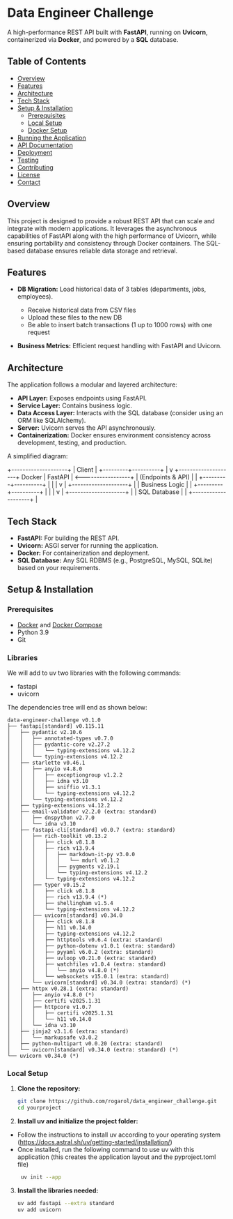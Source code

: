 # Data Engineer Challenge

A high-performance REST API built with **FastAPI**, running on **Uvicorn**, containerized via **Docker**, and powered by a **SQL** database.

## Table of Contents

- [Overview](#overview)
- [Features](#features)
- [Architecture](#architecture)
- [Tech Stack](#tech-stack)
- [Setup & Installation](#setup--installation)
  - [Prerequisites](#prerequisites)
  - [Local Setup](#local-setup)
  - [Docker Setup](#docker-setup)
- [Running the Application](#running-the-application)
- [API Documentation](#api-documentation)
- [Deployment](#deployment)
- [Testing](#testing)
- [Contributing](#contributing)
- [License](#license)
- [Contact](#contact)

## Overview

This project is designed to provide a robust REST API that can scale and integrate with modern applications. It leverages the asynchronous capabilities of FastAPI along with the high performance of Uvicorn, while ensuring portability and consistency through Docker containers. The SQL-based database ensures reliable data storage and retrieval.

## Features

- **DB Migration:** Load historical data of 3 tables (departments, jobs, employees).
    - Receive historical data from CSV files
    - Upload these files to the new DB
    - Be able to insert batch transactions (1 up to 1000 rows) with one request

- **Business Metrics:** Efficient request handling with FastAPI and Uvicorn.

## Architecture

The application follows a modular and layered architecture:
- **API Layer:** Exposes endpoints using FastAPI.
- **Service Layer:** Contains business logic.
- **Data Access Layer:** Interacts with the SQL database (consider using an ORM like SQLAlchemy).
- **Server:** Uvicorn serves the API asynchronously.
- **Containerization:** Docker ensures environment consistency across development, testing, and production.

A simplified diagram:

+--------------------+ | Client | +---------+----------+ | v +--------------------+ Docker | FastAPI | <-----------------+ | (Endpoints & API) | | +---------+----------+ | | | v | +--------------------+ | | Business Logic | | +---------+----------+ | | | v | +--------------------+ | | SQL Database | | +--------------------+ |

## Tech Stack

- **FastAPI:** For building the REST API.
- **Uvicorn:** ASGI server for running the application.
- **Docker:** For containerization and deployment.
- **SQL Database:** Any SQL RDBMS (e.g., PostgreSQL, MySQL, SQLite) based on your requirements.

## Setup & Installation

### Prerequisites

- [Docker](https://www.docker.com/get-started) and [Docker Compose](https://docs.docker.com/compose/install/)
- Python 3.9
- Git

### Libraries

We will add to uv two libraries with the following commands:
- fastapi
- uvicorn

The dependencies tree will end as shown below:

    data-engineer-challenge v0.1.0
    ├── fastapi[standard] v0.115.11
    │   ├── pydantic v2.10.6
    │   │   ├── annotated-types v0.7.0
    │   │   ├── pydantic-core v2.27.2
    │   │   │   └── typing-extensions v4.12.2
    │   │   └── typing-extensions v4.12.2
    │   ├── starlette v0.46.1
    │   │   ├── anyio v4.8.0
    │   │   │   ├── exceptiongroup v1.2.2
    │   │   │   ├── idna v3.10
    │   │   │   ├── sniffio v1.3.1
    │   │   │   └── typing-extensions v4.12.2
    │   │   └── typing-extensions v4.12.2
    │   ├── typing-extensions v4.12.2
    │   ├── email-validator v2.2.0 (extra: standard)
    │   │   ├── dnspython v2.7.0
    │   │   └── idna v3.10
    │   ├── fastapi-cli[standard] v0.0.7 (extra: standard)
    │   │   ├── rich-toolkit v0.13.2
    │   │   │   ├── click v8.1.8
    │   │   │   ├── rich v13.9.4
    │   │   │   │   ├── markdown-it-py v3.0.0
    │   │   │   │   │   └── mdurl v0.1.2
    │   │   │   │   ├── pygments v2.19.1
    │   │   │   │   └── typing-extensions v4.12.2
    │   │   │   └── typing-extensions v4.12.2
    │   │   ├── typer v0.15.2
    │   │   │   ├── click v8.1.8
    │   │   │   ├── rich v13.9.4 (*)
    │   │   │   ├── shellingham v1.5.4
    │   │   │   └── typing-extensions v4.12.2
    │   │   ├── uvicorn[standard] v0.34.0
    │   │   │   ├── click v8.1.8
    │   │   │   ├── h11 v0.14.0
    │   │   │   ├── typing-extensions v4.12.2
    │   │   │   ├── httptools v0.6.4 (extra: standard)
    │   │   │   ├── python-dotenv v1.0.1 (extra: standard)
    │   │   │   ├── pyyaml v6.0.2 (extra: standard)
    │   │   │   ├── uvloop v0.21.0 (extra: standard)
    │   │   │   ├── watchfiles v1.0.4 (extra: standard)
    │   │   │   │   └── anyio v4.8.0 (*)
    │   │   │   └── websockets v15.0.1 (extra: standard)
    │   │   └── uvicorn[standard] v0.34.0 (extra: standard) (*)
    │   ├── httpx v0.28.1 (extra: standard)
    │   │   ├── anyio v4.8.0 (*)
    │   │   ├── certifi v2025.1.31
    │   │   ├── httpcore v1.0.7
    │   │   │   ├── certifi v2025.1.31
    │   │   │   └── h11 v0.14.0
    │   │   └── idna v3.10
    │   ├── jinja2 v3.1.6 (extra: standard)
    │   │   └── markupsafe v3.0.2
    │   ├── python-multipart v0.0.20 (extra: standard)
    │   └── uvicorn[standard] v0.34.0 (extra: standard) (*)
    └── uvicorn v0.34.0 (*)

### Local Setup

1. **Clone the repository:**
   ```bash
   git clone https://github.com/rogarol/data_engineer_challenge.git
   cd yourproject

2. **Install uv and initialize the project folder:**
- Follow the instructions to install uv according to your operating system (https://docs.astral.sh/uv/getting-started/installation/)
- Once installed, run the following command to use uv with this application (this creates the application layout and the pyproject.toml file)
    ```bash
     uv init --app

3. **Install the libraries needed:**
   ```bash
   uv add fastapi --extra standard 
   uv add uvicorn